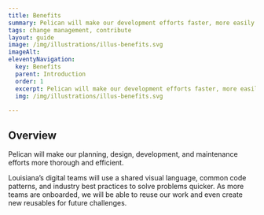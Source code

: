 ```yaml
---
title: Benefits
summary: Pelican will make our development efforts faster, more easily updated.
tags: change management, contribute
layout: guide
image: /img/illustrations/illus-benefits.svg
imageAlt: 
eleventyNavigation:
  key: Benefits
  parent: Introduction
  order: 1
  excerpt: Pelican will make our development efforts faster, more easily updated.
  img: /img/illustrations/illus-benefits.svg
  
---
```


## Overview

Pelican will make our planning, design, development, and maintenance efforts more thorough and efficient.

Louisiana’s digital teams will use a shared visual language, common code patterns, and industry best practices to solve problems quicker. As more teams are onboarded, we will be able to reuse our work and even create new reusables for future challenges.
